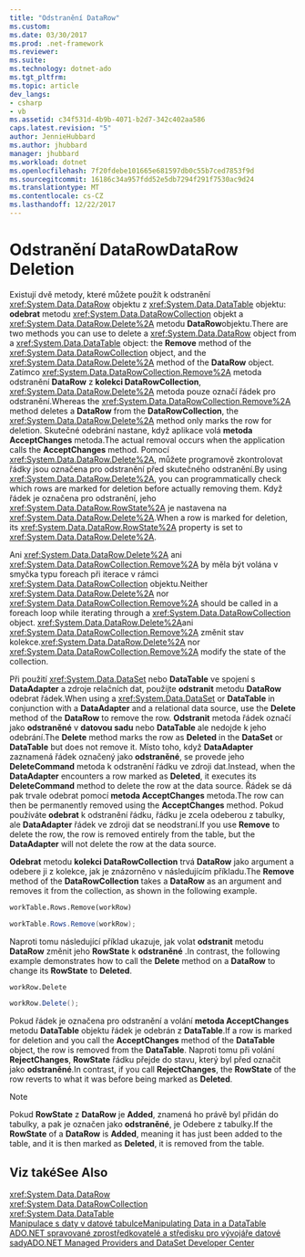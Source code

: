 ```yaml
---
title: "Odstranění DataRow"
ms.custom: 
ms.date: 03/30/2017
ms.prod: .net-framework
ms.reviewer: 
ms.suite: 
ms.technology: dotnet-ado
ms.tgt_pltfrm: 
ms.topic: article
dev_langs:
- csharp
- vb
ms.assetid: c34f531d-4b9b-4071-b2d7-342c402aa586
caps.latest.revision: "5"
author: JennieHubbard
ms.author: jhubbard
manager: jhubbard
ms.workload: dotnet
ms.openlocfilehash: 7f20fdebe101665e681597db0c55b7ced7853f9d
ms.sourcegitcommit: 16186c34a957fdd52e5db7294f291f7530ac9d24
ms.translationtype: MT
ms.contentlocale: cs-CZ
ms.lasthandoff: 12/22/2017
---
```

# <a name="datarow-deletion"></a><span data-ttu-id="a4ec7-102">Odstranění DataRow</span><span class="sxs-lookup"><span data-stu-id="a4ec7-102">DataRow Deletion</span></span>
<span data-ttu-id="a4ec7-103">Existují dvě metody, které můžete použít k odstranění <xref:System.Data.DataRow> objektu z <xref:System.Data.DataTable> objektu: **odebrat** metodu <xref:System.Data.DataRowCollection> objekt a <xref:System.Data.DataRow.Delete%2A> metodu **DataRow**objektu.</span><span class="sxs-lookup"><span data-stu-id="a4ec7-103">There are two methods you can use to delete a <xref:System.Data.DataRow> object from a <xref:System.Data.DataTable> object: the **Remove** method of the <xref:System.Data.DataRowCollection> object, and the <xref:System.Data.DataRow.Delete%2A> method of the **DataRow** object.</span></span> <span data-ttu-id="a4ec7-104">Zatímco <xref:System.Data.DataRowCollection.Remove%2A> metoda odstranění **DataRow** z **kolekci DataRowCollection**, <xref:System.Data.DataRow.Delete%2A> metoda pouze označí řádek pro odstranění.</span><span class="sxs-lookup"><span data-stu-id="a4ec7-104">Whereas the <xref:System.Data.DataRowCollection.Remove%2A> method deletes a **DataRow** from the **DataRowCollection**, the <xref:System.Data.DataRow.Delete%2A> method only marks the row for deletion.</span></span> <span data-ttu-id="a4ec7-105">Skutečné odebrání nastane, když aplikace volá **metoda AcceptChanges** metoda.</span><span class="sxs-lookup"><span data-stu-id="a4ec7-105">The actual removal occurs when the application calls the **AcceptChanges** method.</span></span> <span data-ttu-id="a4ec7-106">Pomocí <xref:System.Data.DataRow.Delete%2A>, můžete programově zkontrolovat řádky jsou označena pro odstranění před skutečného odstranění.</span><span class="sxs-lookup"><span data-stu-id="a4ec7-106">By using <xref:System.Data.DataRow.Delete%2A>, you can programmatically check which rows are marked for deletion before actually removing them.</span></span> <span data-ttu-id="a4ec7-107">Když řádek je označena pro odstranění, jeho <xref:System.Data.DataRow.RowState%2A> je nastavena na <xref:System.Data.DataRow.Delete%2A>.</span><span class="sxs-lookup"><span data-stu-id="a4ec7-107">When a row is marked for deletion, its <xref:System.Data.DataRow.RowState%2A> property is set to <xref:System.Data.DataRow.Delete%2A>.</span></span>  
  
 <span data-ttu-id="a4ec7-108">Ani <xref:System.Data.DataRow.Delete%2A> ani <xref:System.Data.DataRowCollection.Remove%2A> by měla být volána v smyčka typu foreach při iterace v rámci <xref:System.Data.DataRowCollection> objektu.</span><span class="sxs-lookup"><span data-stu-id="a4ec7-108">Neither <xref:System.Data.DataRow.Delete%2A> nor <xref:System.Data.DataRowCollection.Remove%2A> should be called in a foreach loop while iterating through a <xref:System.Data.DataRowCollection> object.</span></span> <span data-ttu-id="a4ec7-109"><xref:System.Data.DataRow.Delete%2A>ani <xref:System.Data.DataRowCollection.Remove%2A> změnit stav kolekce.</span><span class="sxs-lookup"><span data-stu-id="a4ec7-109"><xref:System.Data.DataRow.Delete%2A> nor <xref:System.Data.DataRowCollection.Remove%2A> modify the state of the collection.</span></span>  
  
 <span data-ttu-id="a4ec7-110">Při použití <xref:System.Data.DataSet> nebo **DataTable** ve spojení s **DataAdapter** a zdroje relačních dat, použijte **odstranit** metodu  **DataRow** odebrat řádek.</span><span class="sxs-lookup"><span data-stu-id="a4ec7-110">When using a <xref:System.Data.DataSet> or **DataTable** in conjunction with a **DataAdapter** and a relational data source, use the **Delete** method of the **DataRow** to remove the row.</span></span> <span data-ttu-id="a4ec7-111">**Odstranit** metoda řádek označí jako **odstraněné** v **datovou sadu** nebo **DataTable** ale nedojde k jeho odebrání.</span><span class="sxs-lookup"><span data-stu-id="a4ec7-111">The **Delete** method marks the row as **Deleted** in the **DataSet** or **DataTable** but does not remove it.</span></span> <span data-ttu-id="a4ec7-112">Místo toho, když **DataAdapter** zaznamená řádek označený jako **odstraněné**, se provede jeho **DeleteCommand** metoda k odstranění řádku ve zdroji dat.</span><span class="sxs-lookup"><span data-stu-id="a4ec7-112">Instead, when the **DataAdapter** encounters a row marked as **Deleted**, it executes its **DeleteCommand** method to delete the row at the data source.</span></span> <span data-ttu-id="a4ec7-113">Řádek se dá pak trvale odebrat pomocí **metoda AcceptChanges** metoda.</span><span class="sxs-lookup"><span data-stu-id="a4ec7-113">The row can then be permanently removed using the **AcceptChanges** method.</span></span> <span data-ttu-id="a4ec7-114">Pokud používáte **odebrat** k odstranění řádku, řádku je zcela odeberou z tabulky, ale **DataAdapter** řádek ve zdroji dat se neodstraní.</span><span class="sxs-lookup"><span data-stu-id="a4ec7-114">If you use **Remove** to delete the row, the row is removed entirely from the table, but the **DataAdapter** will not delete the row at the data source.</span></span>  
  
 <span data-ttu-id="a4ec7-115">**Odebrat** metodu **kolekci DataRowCollection** trvá **DataRow** jako argument a odebere ji z kolekce, jak je znázorněno v následujícím příkladu.</span><span class="sxs-lookup"><span data-stu-id="a4ec7-115">The **Remove** method of the **DataRowCollection** takes a **DataRow** as an argument and removes it from the collection, as shown in the following example.</span></span>  
  
```vb  
workTable.Rows.Remove(workRow)  
```  
  
```csharp  
workTable.Rows.Remove(workRow);  
```  
  
 <span data-ttu-id="a4ec7-116">Naproti tomu následující příklad ukazuje, jak volat **odstranit** metodu **DataRow** změnit jeho **RowState** k **odstraněné** .</span><span class="sxs-lookup"><span data-stu-id="a4ec7-116">In contrast, the following example demonstrates how to call the **Delete** method on a **DataRow** to change its **RowState** to **Deleted**.</span></span>  
  
```vb  
workRow.Delete  
```  
  
```csharp  
workRow.Delete();  
```  
  
 <span data-ttu-id="a4ec7-117">Pokud řádek je označena pro odstranění a volání **metoda AcceptChanges** metodu **DataTable** objektu řádek je odebrán z **DataTable**.</span><span class="sxs-lookup"><span data-stu-id="a4ec7-117">If a row is marked for deletion and you call the **AcceptChanges** method of the **DataTable** object, the row is removed from the **DataTable**.</span></span> <span data-ttu-id="a4ec7-118">Naproti tomu při volání **RejectChanges**, **RowState** řádku přejde do stavu, který byl před označit jako **odstraněné**.</span><span class="sxs-lookup"><span data-stu-id="a4ec7-118">In contrast, if you call **RejectChanges**, the **RowState** of the row reverts to what it was before being marked as **Deleted**.</span></span>  
  
> [!NOTE]
>  <span data-ttu-id="a4ec7-119">Pokud **RowState** z **DataRow** je **Added**, znamená ho právě byl přidán do tabulky, a pak je označen jako **odstraněné**, je Odebere z tabulky.</span><span class="sxs-lookup"><span data-stu-id="a4ec7-119">If the **RowState** of a **DataRow** is **Added**, meaning it has just been added to the table, and it is then marked as **Deleted**, it is removed from the table.</span></span>  
  
## <a name="see-also"></a><span data-ttu-id="a4ec7-120">Viz také</span><span class="sxs-lookup"><span data-stu-id="a4ec7-120">See Also</span></span>  
 <xref:System.Data.DataRow>  
 <xref:System.Data.DataRowCollection>  
 <xref:System.Data.DataTable>  
 [<span data-ttu-id="a4ec7-121">Manipulace s daty v datové tabulce</span><span class="sxs-lookup"><span data-stu-id="a4ec7-121">Manipulating Data in a DataTable</span></span>](../../../../../docs/framework/data/adonet/dataset-datatable-dataview/manipulating-data-in-a-datatable.md)  
 [<span data-ttu-id="a4ec7-122">ADO.NET spravované zprostředkovatelé a středisku pro vývojáře datové sady</span><span class="sxs-lookup"><span data-stu-id="a4ec7-122">ADO.NET Managed Providers and DataSet Developer Center</span></span>](http://go.microsoft.com/fwlink/?LinkId=217917)
